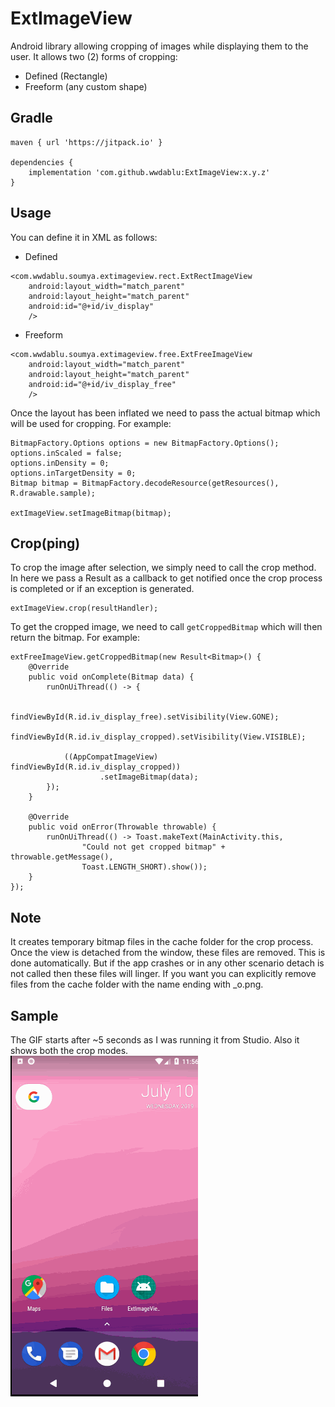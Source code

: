 # ExtImageView
Android library allowing cropping of images while displaying them to the user. It allows two (2) forms of cropping:  
* Defined (Rectangle)  
* Freeform (any custom shape)  

## Gradle  
```  
maven { url 'https://jitpack.io' }

dependencies {
    implementation 'com.github.wwdablu:ExtImageView:x.y.z'
}
```  

## Usage  
You can define it in XML as follows:

* Defined  
```  
<com.wwdablu.soumya.extimageview.rect.ExtRectImageView
    android:layout_width="match_parent"
    android:layout_height="match_parent"
    android:id="@+id/iv_display"
    />
```  
* Freeform  
```
<com.wwdablu.soumya.extimageview.free.ExtFreeImageView
    android:layout_width="match_parent"
    android:layout_height="match_parent"
    android:id="@+id/iv_display_free"
    />
```  

Once the layout has been inflated we need to pass the actual bitmap which will be used for cropping. For example:  
```
BitmapFactory.Options options = new BitmapFactory.Options();
options.inScaled = false;
options.inDensity = 0;
options.inTargetDensity = 0;
Bitmap bitmap = BitmapFactory.decodeResource(getResources(), R.drawable.sample);

extImageView.setImageBitmap(bitmap);
```  

## Crop(ping)  
To crop the image after selection, we simply need to call the crop method. In here we pass a Result<Void> as a callback to get notified once the crop process is completed or if an exception is generated.  
```
extImageView.crop(resultHandler);
```  

To get the cropped image, we need to call `getCroppedBitmap` which will then return the bitmap. For example:  
```
extFreeImageView.getCroppedBitmap(new Result<Bitmap>() {
    @Override
    public void onComplete(Bitmap data) {
        runOnUiThread(() -> {

            findViewById(R.id.iv_display_free).setVisibility(View.GONE);
            findViewById(R.id.iv_display_cropped).setVisibility(View.VISIBLE);

            ((AppCompatImageView) findViewById(R.id.iv_display_cropped))
                    .setImageBitmap(data);
        });
    }

    @Override
    public void onError(Throwable throwable) {
        runOnUiThread(() -> Toast.makeText(MainActivity.this,
                "Could not get cropped bitmap" + throwable.getMessage(),
                Toast.LENGTH_SHORT).show());
    }
});
```  

## Note  
It creates temporary bitmap files in the cache folder for the crop process. Once the view is detached from the window, these files are removed. This is done automatically. But if the app crashes or in any other scenario detach is not called then these files will linger. If you want you can explicitly remove files from the cache folder with the name ending with _o.png.  

## Sample  
The GIF starts after ~5 seconds as I was running it from Studio. Also it shows both the crop modes.  
![](/demo/ext_demo.gif)
